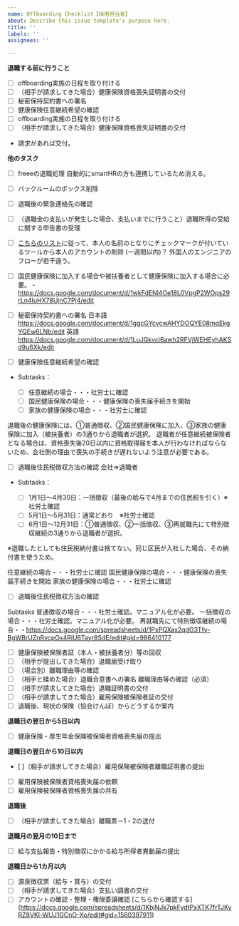 ```yaml
---
name: Offboarding Checklist【採用担当者】
about: Describe this issue template's purpose here.
title: ''
labels: ''
assignees: ''

---
```


**退職する前に行うこと**
- [ ] offboarding実施の日程を取り付ける
- [ ] （相手が請求してきた場合）健康保険資格喪失証明書の交付
- [ ] 秘密保持契約書への署名
- [ ]  健康保険任意継続希望の確認
- [ ] offboarding実施の日程を取り付ける
- [ ] （相手が請求してきた場合）健康保険資格喪失証明書の交付
- 請求があれば交付。

**他のタスク**
- [ ] freeeの退職処理
自動的にsmartHRの方も連携しているため消える。

- [ ] バックルームのボックス削除
- [ ] 退職後の緊急連絡先の確認
- [ ] （退職金の支払いが発生した場合、支払いまでに行うこと）退職所得の受給に関する申告書の受理

- [ ] [こちらのリスト](https://docs.google.com/spreadsheets/d/1KbjNJk7pkFydtPxXTK7frTJKyRZ8VKl-WUJ1GCnO-Xo/edit#gid=1560397911)に従って、本人の名前のとなりにチェックマークが付いているツールから本人のアカウントの削除
 (一週間以内)？
外国人のエンジニアのフローが若干違う。

 - [ ] 国民健康保険に加入する場合や被扶養者として健康保険に加入する場合に必要。
-https://docs.google.com/document/d/1wkFdENl4Oe18L0VpgP2WOps29rLn4IuHX78UjnC7Pj4/edit
- [ ] 秘密保持契約書への署名
日本語
https://docs.google.com/document/d/1ggcGYcvcwAHYDOQYE08mqEkgYQEw6LNb/edit
英語
https://docs.google.com/document/d/1LuJGkvci6awh2RFVjWEHEyhAKSd9u6Xk/edit

- [ ] 健康保険任意継続希望の確認

- Subtasks：

    - [ ] 任意継続の場合・・・社労士に確認
    - [ ] 国民健康保険の場合・・・健康保険の喪失届手続きを開始
    - [ ] 家族の健康保険の場合・・・社労士に確認 

退職後の健康保険には、①普通徴収、②国民健康保険に加入、③家族の健康保険に加入（被扶養者）の3通りから退職者が選択。
退職者が任意継続被保険者となる場合は、資格喪失後20日以内に資格取得届を本人が行わなければならないため、会社側の理由で喪失の手続きが遅れないよう注意が必要である。


- [ ] 退職後住民税徴収方法の確認
会社⇒退職者

- Subtasks：

    - [ ] 1月1日～4月30日：一括徴収（最後の給与で4月までの住民税を引く）※社労士確認
    - [ ] 5月1日～5月31日：通常どおり　※社労士確認
    - [ ] 6月1日～12月31日：①普通徴収、②一括徴収、③再就職先にて特別徴収継続の3通りから退職者が選択。

※退職したとしても住民税納付書は捨てない。同じ区民が入社した場合、その納付書を使うため。

任意継続の場合・・・社労士に確認
国民健康保険の場合・・・健康保険の喪失届手続きを開始
家族の健康保険の場合・・・社労士に確認

- [ ]  退職後住民税徴収方法の確認

Subtasks
普通徴収の場合・・・社労士確認。マニュアル化が必要。
一括徴収の場合・・・社労士確認。マニュアル化が必要。
再就職先にて特別徴収継続の場合・・https://docs.google.com/spreadsheets/d/1PxPQXax2qdG3Tfy-BgWBrUZnRvcpOx4RiU6Tayr8SdE/edit#gid=986410177

- [ ]  健康保険被保険者証（本人・被扶養者分）等の回収
- [ ] （相手が提出してきた場合）退職届受け取り
- [ ] （場合別）離職理由等の確認
- [ ] （相手と揉めた場合）退職合意書への署名
離職理由等の確認（必須）
- [ ] （相手が請求してきた場合）退職証明書の交付
- [ ] （相手が請求してきた場合）雇用保険被保険者証の交付
- [ ] 退職後、現状の保険（協会けんぽ）からどうするか案内

**退職日の翌日から5日以内**
- [ ] 健康保険・厚生年金保険被保険者資格喪失届の提出

**退職日の翌日から10日以内**
- [ ]（相手が請求してきた場合）雇用保険被保険者離職証明書の提出
- [ ] 雇用保険被保険者資格喪失届の依頼
- [ ] 雇用保険被保険者資格喪失届の共有

**退職後**
- [ ] （相手が請求してきた場合）離職票－1・2の送付

**退職月の翌月の10日まで**
- [ ]  給与支払報告・特別徴収にかかる給与所得者異動届の提出

**退職日から1カ月以内**
- [ ]  源泉徴収票（給与・賞与）の交付
- [ ] （相手が請求してきた場合）支払い調書の交付
- [ ] アカウントの確認・整理・権限委譲確認 [こちらから確認する] (https://docs.google.com/spreadsheets/d/1KbjNJk7pkFydtPxXTK7frTJKyRZ8VKl-WUJ1GCnO-Xo/edit#gid=1560397911)
